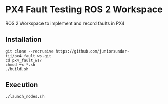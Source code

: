 # PX4 Fault Testing ROS 2 Workspace
ROS 2 Workspace to implement and record faults in PX4

## Installation

```
git clone --recrusive https://github.com/juniorsundar-tii/px4_fault_ws.git
cd px4_fault_ws/
chmod +x *.sh
./build.sh
```

## Execution

```
./launch_nodes.sh
```
